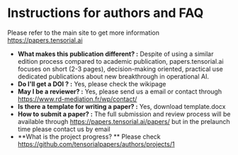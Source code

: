 # Instructions for authors and FAQ
Please refer to the main site to get more information https://papers.tensorial.ai
* **What makes this publication different? :** Despite of using a similar edition process compared to academic publication, papers.tensorial.ai focuses on short (2-3 pages), decision-making oriented, practical use dedicated publications about new breakthrough in operational AI.
* **Do I'll get a DOI ? :** Yes, please check the wikipage
* **May I be a reviewer? :** Yes, please send us a email or contact through https://www.rd-mediation.fr/wp/contact/
* **Is there a template for writing a paper? :** Yes, download template.docx  
* **How to submit a paper? :** The full submission and review process will be available through https://papers.tensorial.ai/papers/ but in the prelaunch time please contact us by email 
* **What is the project progress? ** Please check https://github.com/tensorialpapers/authors/projects/1


